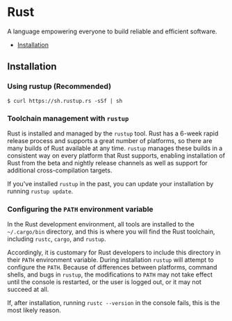 # Rust

A language empowering everyone to build reliable and efficient software.

- [Installation](#installation)

## Installation

### Using rustup (Recommended)

```
$ curl https://sh.rustup.rs -sSf | sh
```

### Toolchain management with `rustup`

Rust is installed and managed by the `rustup` tool. Rust has a 6-week rapid release process and supports a great number of platforms, so there are many builds of Rust available at any time. `rustup` manages these builds in a consistent way on every platform that Rust supports, enabling installation of Rust from the beta and nightly release channels as well as support for additional cross-compilation targets.

If you've installed `rustup` in the past, you can update your installation by running `rustup update`.

### Configuring the `PATH` environment variable

In the Rust development environment, all tools are installed to the `~/.cargo/bin` directory, and this is where you will find the Rust toolchain, including `rustc`, `cargo`, and `rustup`.

Accordingly, it is customary for Rust developers to include this directory in their `PATH` environment variable. During installation `rustup` will attempt to configure the `PATH`. Because of differences between platforms, command shells, and bugs in `rustup`, the modifications to `PATH` may not take effect until the console is restarted, or the user is logged out, or it may not succeed at all.

If, after installation, running `rustc --version` in the console fails, this is the most likely reason.